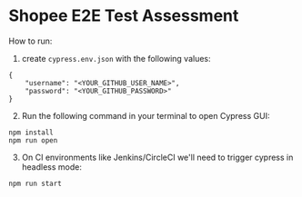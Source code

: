 # Shopee E2E Test Assessment
How to run:
1. create `cypress.env.json` with the following values:
```
{
    "username": "<YOUR_GITHUB_USER_NAME>",
    "password": "<YOUR_GITHUB_PASSWORD>"
}
```

2. Run the following command in your terminal to open Cypress GUI:
```
npm install
npm run open
```

3. On CI environments like Jenkins/CircleCI we'll need to trigger cypress in headless mode:
```
npm run start